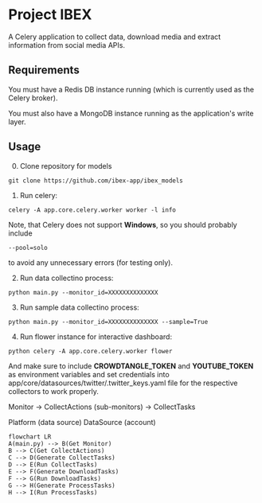 # Project IBEX
A Celery application to collect data, download media and extract information from social media APIs.

## Requirements
You must have a Redis DB instance running (which is currently used as the Celery broker). 

You must also have a MongoDB instance running as the application's write layer.

## Usage

0. Clone repository for models

```
git clone https://github.com/ibex-app/ibex_models
```

1. Run celery:
```
celery -A app.core.celery.worker worker -l info
```

Note, that Celery does not support **Windows**, so you should probably include
```
--pool=solo
```
to avoid any unnecessary errors (for testing only).

2. Run data collectino process:
```
python main.py --monitor_id=XXXXXXXXXXXXXX
```


3. Run sample data collectino process:
```
python main.py --monitor_id=XXXXXXXXXXXXXX --sample=True
```


4. Run flower instance for interactive dashboard:
```
python celery -A app.core.celery.worker flower
```

And make sure to include **CROWDTANGLE_TOKEN** and **YOUTUBE_TOKEN** 
as environment variables and set credentials into app/core/datasources/twitter/.twitter_keys.yaml 
file for the respective collectors to work properly.

Monitor -> CollectActions (sub-monitors) -> CollectTasks

Platform (data source)
DataSource (account)



```mermaid
flowchart LR
A(main.py) --> B(Get Monitor)
B --> C(Get CollectActions)
C --> D(Generate CollectTasks)
D --> E(Run CollectTasks)
E --> F(Generate DownloadTasks)
F --> G(Run DownloadTasks)
G --> H(Generate ProcessTasks)
H --> I(Run ProcessTasks)
```
